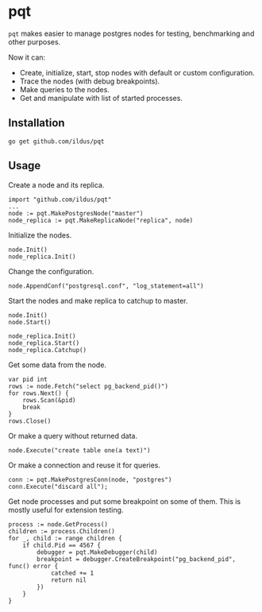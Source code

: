 pqt
=========================

`pqt` makes easier to manage postgres nodes for testing, benchmarking
and other purposes.

Now it can:

* Create, initialize, start, stop nodes with
default or custom configuration.
* Trace the nodes (with debug breakpoints).
* Make queries to the nodes.
* Get and manipulate with list of started processes.

Installation
-------------

```
go get github.com/ildus/pqt
```

Usage
------

Create a node and its replica.

```
import "github.com/ildus/pqt"
...
node := pqt.MakePostgresNode("master")
node_replica := pqt.MakeReplicaNode("replica", node)
```

Initialize the nodes.

```
node.Init()
node_replica.Init()
```

Change the configuration.

```
node.AppendConf("postgresql.conf", "log_statement=all")
```

Start the nodes and make replica to catchup to master.

```
node.Init()
node.Start()

node_replica.Init()
node_replica.Start()
node_replica.Catchup()
```

Get some data from the node.

```
var pid int
rows := node.Fetch("select pg_backend_pid()")
for rows.Next() {
	rows.Scan(&pid)
	break
}
rows.Close()
```

Or make a query without returned data.

```
node.Execute("create table one(a text)")
```

Or make a connection and reuse it for queries.

```
conn := pqt.MakePostgresConn(node, "postgres")
conn.Execute("discard all");
```

Get node processes and put some breakpoint on some of them.
This is mostly useful for extension testing.

```
process := node.GetProcess()
children := process.Children()
for _, child := range children {
	if child.Pid == 4567 {
		debugger = pqt.MakeDebugger(child)
		breakpoint = debugger.CreateBreakpoint("pg_backend_pid", func() error {
			catched += 1
			return nil
		})
	}
}
```
